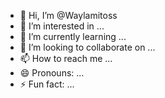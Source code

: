 - 👋 Hi, I’m @Waylamitoss
- 👀 I’m interested in ...
- 🌱 I’m currently learning ...
- 💞️ I’m looking to collaborate on ...
- 📫 How to reach me ...
- 😄 Pronouns: ...
- ⚡ Fun fact: ...

<!---
Waylamitoss/Waylamitoss is a ✨ special ✨ repository because its `README.md` (this file) appears on your GitHub profile.
You can click the Preview link to take a look at your changes.
--->
